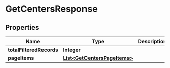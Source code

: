 
# GetCentersResponse

## Properties
Name | Type | Description | Notes
------------ | ------------- | ------------- | -------------
**totalFilteredRecords** | **Integer** |  |  [optional]
**pageItems** | [**List&lt;GetCentersPageItems&gt;**](GetCentersPageItems.md) |  |  [optional]



